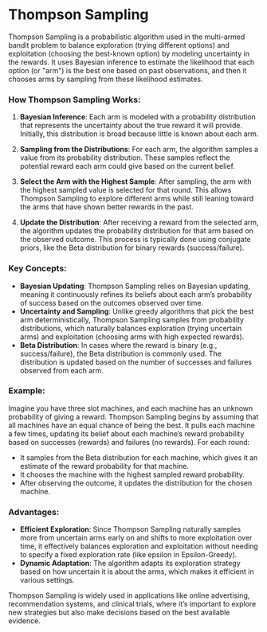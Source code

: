# Thompson Sampling
Thompson Sampling is a probabilistic algorithm used in the multi-armed bandit problem to balance exploration (trying different options) and exploitation (choosing the best-known option) by modeling uncertainty in the rewards. It uses Bayesian inference to estimate the likelihood that each option (or "arm") is the best one based on past observations, and then it chooses arms by sampling from these likelihood estimates.

### How Thompson Sampling Works:
1. **Bayesian Inference**: Each arm is modeled with a probability distribution that represents the uncertainty about the true reward it will provide. Initially, this distribution is broad because little is known about each arm.

2. **Sampling from the Distributions**: For each arm, the algorithm samples a value from its probability distribution. These samples reflect the potential reward each arm could give based on the current belief.

3. **Select the Arm with the Highest Sample**: After sampling, the arm with the highest sampled value is selected for that round. This allows Thompson Sampling to explore different arms while still leaning toward the arms that have shown better rewards in the past.

4. **Update the Distribution**: After receiving a reward from the selected arm, the algorithm updates the probability distribution for that arm based on the observed outcome. This process is typically done using conjugate priors, like the Beta distribution for binary rewards (success/failure).

### Key Concepts:
- **Bayesian Updating**: Thompson Sampling relies on Bayesian updating, meaning it continuously refines its beliefs about each arm’s probability of success based on the outcomes observed over time.
- **Uncertainty and Sampling**: Unlike greedy algorithms that pick the best arm deterministically, Thompson Sampling samples from probability distributions, which naturally balances exploration (trying uncertain arms) and exploitation (choosing arms with high expected rewards).
- **Beta Distribution**: In cases where the reward is binary (e.g., success/failure), the Beta distribution is commonly used. The distribution is updated based on the number of successes and failures observed from each arm.

### Example:
Imagine you have three slot machines, and each machine has an unknown probability of giving a reward. Thompson Sampling begins by assuming that all machines have an equal chance of being the best. It pulls each machine a few times, updating its belief about each machine’s reward probability based on successes (rewards) and failures (no rewards). For each round:
- It samples from the Beta distribution for each machine, which gives it an estimate of the reward probability for that machine.
- It chooses the machine with the highest sampled reward probability.
- After observing the outcome, it updates the distribution for the chosen machine.

### Advantages:
- **Efficient Exploration**: Since Thompson Sampling naturally samples more from uncertain arms early on and shifts to more exploitation over time, it effectively balances exploration and exploitation without needing to specify a fixed exploration rate (like epsilon in Epsilon-Greedy).
- **Dynamic Adaptation**: The algorithm adapts its exploration strategy based on how uncertain it is about the arms, which makes it efficient in various settings.

Thompson Sampling is widely used in applications like online advertising, recommendation systems, and clinical trials, where it’s important to explore new strategies but also make decisions based on the best available evidence.
